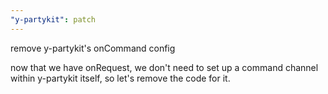 ```yaml
---
"y-partykit": patch
---
```


remove y-partykit's onCommand config

now that we have onRequest, we don't need to set up a command channel within y-partykit itself, so let's remove the code for it.
